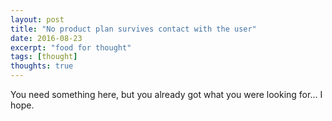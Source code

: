 ```yaml
---
layout: post
title: "No product plan survives contact with the user"
date: 2016-08-23
excerpt: "food for thought"
tags: [thought]
thoughts: true
---
```


You need something here, but you already got what you were looking for... I hope.